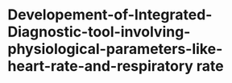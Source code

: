 # Developement-of-Integrated-Diagnostic-tool-involving-physiological-parameters-like-heart-rate-and-respiratory rate 
